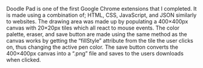 Doodle Pad is one of the first Google Chrome extensions that I completed. It is made using a combination of; HTML, CSS, JavaScript, and JSON similarly to websites. The drawing area was made up by populating a 400×400px canvas with 20×20px tiles which all react to mouse events. The color palette, eraser, and save button are made using the same method as the canvas works by getting the “fillStyle” attribute from the tile the user clicks on, thus changing the active pen color. The save button converts the 400×400px canvas into a “.png” file and saves to the users downloads when clicked.
